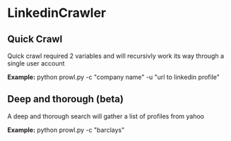# LinkedinCrawler

## Quick Crawl
Quick crawl required 2 variables and will recursivly work its way through a single user account

**Example:** python prowl.py -c "company name" -u "url to linkedin profile"

## Deep and thorough (beta)
A deep and thorough search will gather a list of profiles from yahoo

**Example:**  python prowl.py -c "barclays"
